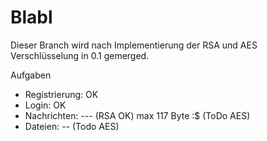 # Blabl
Dieser Branch wird nach Implementierung der RSA und AES Verschlüsselung in 0.1 gemerged.

Aufgaben
- Registrierung: OK
- Login: OK
- Nachrichten: --- (RSA OK) max 117 Byte :$ (ToDo AES)
- Dateien: -- (Todo AES)
